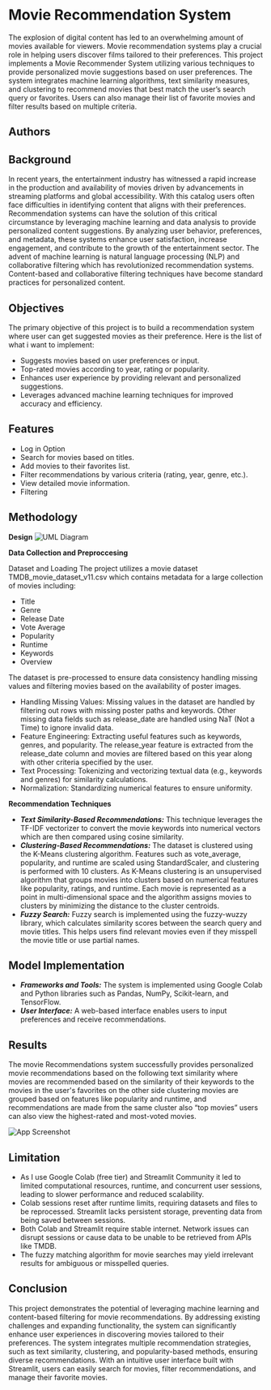 
# Movie Recommendation System

The explosion of digital content has led to an overwhelming amount of movies available for
viewers. Movie recommendation systems play a crucial role in helping users discover films
tailored to their preferences. This project implements a Movie Recommender System
utilizing various techniques to provide personalized movie suggestions based on user
preferences. The system integrates machine learning algorithms, text similarity measures, and
clustering to recommend movies that best match the user’s search query or favorites. Users
can also manage their list of favorite movies and filter results based on multiple criteria.


## Authors



## Background

In recent years, the entertainment industry has witnessed a rapid increase in the production
and availability of movies driven by advancements in streaming platforms and global
accessibility. With this catalog users often face difficulties in identifying content that aligns
with their preferences. Recommendation systems can have the solution of this critical
circumstance by leveraging machine learning and data analysis to provide personalized
content suggestions. By analyzing user behavior, preferences, and metadata, these systems
enhance user satisfaction, increase engagement, and contribute to the growth of the
entertainment sector. The advent of machine learning is natural language processing (NLP)
and collaborative filtering which has revolutionized recommendation systems. Content-based
and collaborative filtering techniques have become standard practices for personalized
content.
## Objectives

The primary objective of this project is to build a recommendation system where user can get
suggested movies as their preference. Here is the list of what i want to implement:
- Suggests movies based on user preferences or input.
- Top-rated movies according to year, rating or popularity.
- Enhances user experience by providing relevant and personalized suggestions.
- Leverages advanced machine learning techniques for improved accuracy and efficiency.
## Features
- Log in Option
- Search for movies based on titles.
- Add movies to their favorites list.
- Filter recommendations by various criteria (rating, year, genre, etc.).
- View detailed movie information.
- Filtering

## Methodology 

**Design** 
![UML Diagram](https://via.placeholder.com/468x300?text=App+Screenshot+Here)

**Data Collection and Preproccesing**

Dataset and Loading The project utilizes a movie dataset TMDB_movie_dataset_v11.csv
which contains metadata for a large collection of movies including:

- Title
- Genre
- Release Date
- Vote Average
- Popularity
- Runtime
- Keywords
- Overview

The dataset is pre-processed to ensure data consistency handling missing values and filtering
movies based on the availability of poster images.
- Handling Missing Values: Missing values in the dataset are handled by filtering out rows with missing poster paths and keywords. Other missing data fields such as release_date are handled using NaT (Not a Time) to ignore invalid data.
- Feature Engineering: Extracting useful features such as keywords, genres, and popularity. The release_year feature is extracted from the release_date column and movies are filtered based on this year along with other criteria specified by the user.
- Text Processing: Tokenizing and vectorizing textual data (e.g., keywords and genres) for similarity calculations.
- Normalization: Standardizing numerical features to ensure uniformity.

**Recommendation Techniques**
- ***Text Similarity-Based Recommendations:*** This technique leverages the TF-IDF vectorizer to convert the movie keywords into numerical vectors which are then compared using cosine similarity.
- ***Clustering-Based Recommendations:*** The dataset is clustered using the K-Means clustering algorithm. Features such as vote_average, popularity, and runtime are scaled using StandardScaler, and clustering is performed with 10 clusters. As K-Means clustering is an unsupervised algorithm that groups movies into clusters based on numerical features like popularity, ratings, and runtime. Each movie is represented as a point in multi-dimensional space and the algorithm assigns movies to clusters by minimizing the distance to the cluster centroids.
- ***Fuzzy Search:*** Fuzzy search is implemented using the fuzzy-wuzzy library, which calculates similarity scores between the search query and movie titles. This helps users find relevant movies even if they misspell the movie title or use partial names.
## Model Implementation
- ***Frameworks and Tools:*** The system is implemented using Google Colab and Python libraries such as Pandas, NumPy, Scikit-learn, and TensorFlow.
- ***User Interface:*** A web-based interface enables users to input preferences and receive recommendations.
## Results

The movie Recommendations system successfully provides personalized movie recommendations based on the following text similarity where movies are recommended
based on the similarity of their keywords to the movies in the user's favorites on the other side clustering movies are grouped based on features like popularity and runtime, and recommendations are made from the same cluster also “top movies” users can also view the highest-rated and most-voted movies.

![App Screenshot](https://via.placeholder.com/468x300?text=App+Screenshot+Here)


## Limitation
- As I use Google Colab (free tier) and Streamlit Community it led to limited computational resources, runtime, and concurrent user sessions, leading to slower performance and reduced scalability.
- Colab sessions reset after runtime limits, requiring datasets and files to be reprocessed. Streamlit lacks persistent storage, preventing data from being saved between sessions.
- Both Colab and Streamlit require stable internet. Network issues can disrupt sessions or cause data to be unable to be retrieved from APIs like TMDB.
- The fuzzy matching algorithm for movie searches may yield irrelevant results for ambiguous or misspelled queries.
## Conclusion

This project demonstrates the potential of leveraging machine learning and content-based
filtering for movie recommendations. By addressing existing challenges and expanding
functionality, the system can significantly enhance user experiences in discovering movies
tailored to their preferences. The system integrates multiple recommendation strategies, such
as text similarity, clustering, and popularity-based methods, ensuring diverse
recommendations. With an intuitive user interface built with Streamlit, users can easily
search for movies, filter recommendations, and manage their favorite movies.
